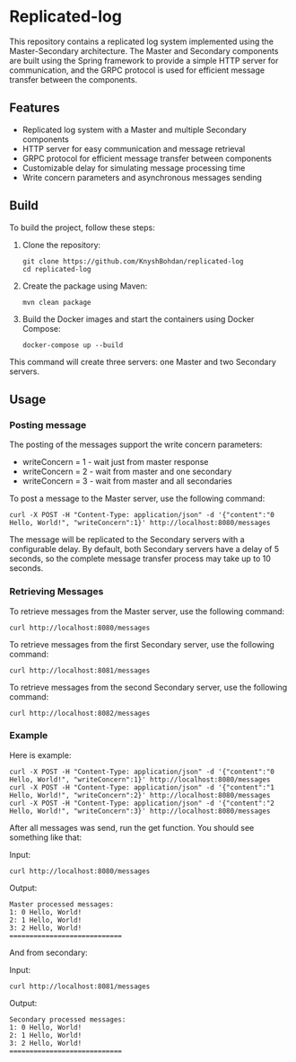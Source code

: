 # Replicated-log

This repository contains a replicated log system implemented using the Master-Secondary architecture.
The Master and Secondary components are built using the Spring framework to provide a simple HTTP server for communication,
and the GRPC protocol is used for efficient message transfer between the components.

## Features

- Replicated log system with a Master and multiple Secondary components
- HTTP server for easy communication and message retrieval
- GRPC protocol for efficient message transfer between components
- Customizable delay for simulating message processing time
- Write concern parameters and asynchronous messages sending 

## Build

To build the project, follow these steps:

1. Clone the repository:

   ```shell
   git clone https://github.com/KnyshBohdan/replicated-log
   cd replicated-log
   ```
   
2. Create the package using Maven:

   ```shell
   mvn clean package
   ```
   
3. Build the Docker images and start the containers using Docker Compose:

   ```shell
   docker-compose up --build
   ```

This command will create three servers: one Master and two Secondary servers.

## Usage

### Posting message

The posting of the messages support the write concern parameters:

* writeConcern = 1 - wait just from master response
* writeConcern = 2 - wait from master and one secondary
* writeConcern = 3 - wait from master and all secondaries

To post a message to the Master server, use the following command:

```shell
curl -X POST -H "Content-Type: application/json" -d '{"content":"0 Hello, World!", "writeConcern":1}' http://localhost:8080/messages
```

The message will be replicated to the Secondary servers with a configurable delay.
By default, both Secondary servers have a delay of 5 seconds, so the complete message transfer process may take up to 10 seconds.

### Retrieving Messages

To retrieve messages from the Master server, use the following command:

```shell
curl http://localhost:8080/messages
```

To retrieve messages from the first Secondary server, use the following command:

```shell
curl http://localhost:8081/messages
```

To retrieve messages from the second Secondary server, use the following command:

```shell
curl http://localhost:8082/messages
```

### Example

Here is example:

```shell
curl -X POST -H "Content-Type: application/json" -d '{"content":"0 Hello, World!", "writeConcern":1}' http://localhost:8080/messages
curl -X POST -H "Content-Type: application/json" -d '{"content":"1 Hello, World!", "writeConcern":2}' http://localhost:8080/messages
curl -X POST -H "Content-Type: application/json" -d '{"content":"2 Hello, World!", "writeConcern":3}' http://localhost:8080/messages
```

After all messages was send, run the get function. You should see something like that:

Input:
```shell
curl http://localhost:8080/messages
```

Output:
```shell
Master processed messages: 
1: 0 Hello, World!
2: 1 Hello, World!
3: 2 Hello, World!
============================
```

And from secondary:

Input:
```shell
curl http://localhost:8081/messages
```

Output:
```shell
Secondary processed messages: 
1: 0 Hello, World!
2: 1 Hello, World!
3: 2 Hello, World!
============================
```
